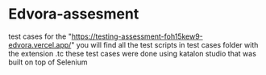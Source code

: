 # Edvora-assesment
test cases for the "https://testing-assessment-foh15kew9-edvora.vercel.app/" 
you will find all the test scripts in test cases folder with the extension .tc
these test cases were done using katalon studio that was built on top of Selenium 
